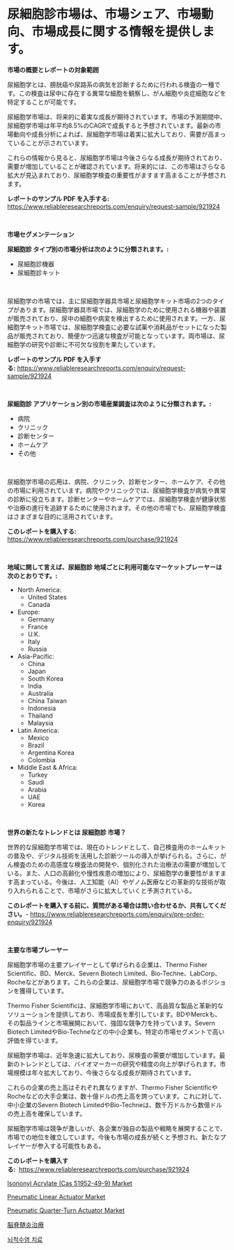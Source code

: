 <p><h1>尿細胞診市場は、市場シェア、市場動向、市場成長に関する情報を提供します。</h1></p><p><strong>市場の概要とレポートの対象範囲</strong></p>
<p><p>尿細胞学とは、膀胱癌や尿路系の病気を診断するために行われる検査の一種です。この検査は尿中に存在する異常な細胞を観察し、がん細胞や炎症細胞などを特定することが可能です。</p><p>尿細胞学市場は、将来的に着実な成長が期待されています。市場の予測期間中、尿細胞学市場は年平均8.5%のCAGRで成長すると予想されています。最新の市場動向や成長分析によれば、尿細胞学市場は着実に拡大しており、需要が高まっていることが示されています。</p><p>これらの情報から見ると、尿細胞学市場は今後さらなる成長が期待されており、需要が増加していることが確認されています。将来的には、この市場はさらなる拡大が見込まれており、尿細胞学検査の重要性がますます高まることが予想されます。</p></p>
<p><strong>レポートのサンプル PDF を入手する:</strong> <a href="https://www.reliableresearchreports.com/enquiry/request-sample/921924">https://www.reliableresearchreports.com/enquiry/request-sample/921924</a></p>
<p>&nbsp;</p>
<p><strong>市場セグメンテーション</strong></p>
<p><strong>尿細胞診 タイプ別の市場分析は次のように分類されます。:</strong></p>
<p><ul><li>尿細胞診機器</li><li>尿細胞診キット</li></ul></p>
<p>&nbsp;</p>
<p><p>尿細胞学の市場では、主に尿細胞学器具市場と尿細胞学キット市場の2つのタイプがあります。尿細胞学器具市場では、尿細胞学のために使用される機器や装置が販売されており、尿中の細胞や病変を検出するために使用されます。一方、尿細胞学キット市場では、尿細胞学検査に必要な試薬や消耗品がセットになった製品が販売されており、簡便かつ迅速な検査が可能となっています。両市場は、尿細胞学の研究や診断に不可欠な役割を果たしています。</p></p>
<p><strong>レポートのサンプル PDF を入手する:</strong>&nbsp;<a href="https://www.reliableresearchreports.com/enquiry/request-sample/921924">https://www.reliableresearchreports.com/enquiry/request-sample/921924</a></p>
<p>&nbsp;</p>
<p><strong> 尿細胞診 アプリケーション別の市場産業調査は次のように分類されます。:</strong></p>
<p><ul><li>病院</li><li>クリニック</li><li>診断センター</li><li>ホームケア</li><li>その他</li></ul></p>
<p>&nbsp;</p>
<p><p>尿細胞学市場の応用は、病院、クリニック、診断センター、ホームケア、その他の市場に利用されています。病院やクリニックでは、尿細胞学検査が病気や異常の診断に役立ちます。診断センターやホームケアでは、尿細胞学検査が健康状態や治療の進行を追跡するために使用されます。その他の市場でも、尿細胞学検査はさまざまな目的に活用されています。</p></p>
<p><strong>このレポートを購入する:</strong>&nbsp; <a href="https://www.reliableresearchreports.com/purchase/921924">https://www.reliableresearchreports.com/purchase/921924</a></p>
<p>&nbsp;</p>
<p><strong>地域に関して言えば、尿細胞診 地域ごとに利用可能なマーケットプレーヤーは次のとおりです。:</strong></p>
<p><ul>
    <li>
        North America:
        <ul>
            <li>United States</li>
            <li>Canada</li>
        </ul>
    </li>
    <li>
        Europe:
        <ul>
            <li>Germany</li>
            <li>France</li>
            <li>U.K.</li>
            <li>Italy</li>
            <li>Russia</li>
        </ul>
    </li>
    <li>
        Asia-Pacific:
        <ul>
            <li>China</li>
            <li>Japan</li>
            <li>South Korea</li>
            <li>India</li>
            <li>Australia</li>
            <li>China Taiwan</li>
            <li>Indonesia</li>
            <li>Thailand</li>
            <li>Malaysia</li>
        </ul>
    </li>
    <li>
        Latin America:
        <ul>
            <li>Mexico</li>
            <li>Brazil</li>
            <li>Argentina Korea</li>
            <li>Colombia</li>
        </ul>
    </li>
    <li>
        Middle East & Africa:
        <ul>
            <li>Turkey</li>
            <li>Saudi</li>
            <li>Arabia</li>
            <li>UAE</li>
            <li>Korea</li>
        </ul>
    </li>
    </ul></p>
<p>&nbsp;</p>
<p><strong>世界の新たなトレンドとは 尿細胞診 市場？</strong></p>
<p><p>世界的な尿細胞学市場では、現在のトレンドとして、自己検査用のホームキットの普及や、デジタル技術を活用した診断ツールの導入が挙げられる。さらに、がん検査のための高感度な検査法の開発や、個別化された治療法の需要が増加している。また、人口の高齢化や慢性疾患の増加により、尿細胞学の重要性がますます高まっている。今後は、人工知能（AI）やゲノム医療などの革新的な技術が取り入れられることで、市場がさらに拡大していくと予測されている。</p></p>
<p><strong>このレポートを購入する前に、質問がある場合は問い合わせるか、共有してください。</strong>- <a href="https://www.reliableresearchreports.com/enquiry/pre-order-enquiry/921924">https://www.reliableresearchreports.com/enquiry/pre-order-enquiry/921924</a></p>
<p>&nbsp;</p>
<p><strong>主要な市場プレーヤー</strong></p>
<p><p>尿細胞学市場の主要プレイヤーとして挙げられる企業は、Thermo Fisher Scientific、BD、Merck、Severn Biotech Limited、Bio-Techne、LabCorp、Rocheなどがあります。これらの企業は、尿細胞学市場で競争力のあるポジションを獲得しています。</p><p>Thermo Fisher Scientificは、尿細胞学市場において、高品質な製品と革新的なソリューションを提供しており、市場成長を牽引しています。BDやMerckも、その製品ラインと市場展開において、強固な競争力を持っています。Severn Biotech LimitedやBio-Techneなどの中小企業も、特定の市場セグメントで高い評価を得ています。</p><p>尿細胞学市場は、近年急速に拡大しており、尿検査の需要が増加しています。最新のトレンドとしては、バイオマーカーの研究や精度の向上が挙げられます。市場規模は年々拡大しており、今後さらなる成長が期待されています。</p><p>これらの企業の売上高はそれぞれ異なりますが、Thermo Fisher ScientificやRocheなどの大手企業は、数十億ドルの売上高を誇っています。これに対して、中小企業のSevern Biotech LimitedやBio-Techneは、数千万ドルから数億ドルの売上高を確保しています。</p><p>尿細胞学市場は競争が激しいが、各企業が独自の製品や戦略を展開することで、市場での地位を確立しています。今後も市場の成長が続くと予想され、新たなプレイヤーが参入する可能性もある。</p></p>
<p><strong>このレポートを購入する:</strong>&nbsp;&nbsp;<a href="https://www.reliableresearchreports.com/purchase/921924">https://www.reliableresearchreports.com/purchase/921924</a></p>
<p><p><a href="https://github.com/khayangel/Market-Research-Report-List-2/blob/main/isononyl-acrylate-cas-51952-49-9-market.md">Isononyl Acrylate (Cas 51952-49-9) Market</a></p><p><a href="https://issuu.com/reportprime-2/docs/pneumatic-linear-actuator-market-size-2030.pptx">Pneumatic Linear Actuator Market</a></p><p><a href="https://issuu.com/reportprime-2/docs/pneumatic-quarter-turn-actuator-market-size-2030.p">Pneumatic Quarter-Turn Actuator Market</a></p><p><a href="https://github.com/mohamedbakry57/Market-Research-Report-List-2/blob/main/8603361182399.md">脳脊髄炎治療</a></p><p><a href="https://github.com/sougarounis/Market-Research-Report-List-2/blob/main/8617464182394.md">뇌척수염 치료</a></p></p>